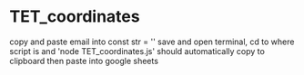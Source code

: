 # TET_coordinates

copy and paste email into const str = ''
save and open terminal, cd to where script is and 'node TET_coordinates.js'
should automatically copy to clipboard
then paste into google sheets
